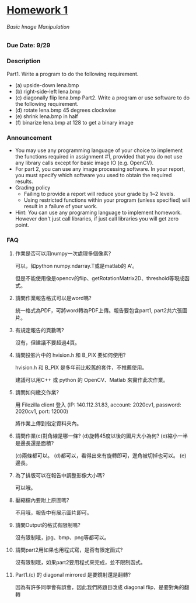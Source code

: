 # [Homework 1](http://cv2.csie.ntu.edu.tw/CV/hw2019/hw1.html)
###### Basic Image Manipulation
### Due Date: 9/29
### Description
Part1. Write a program to do the following requirement.
 * (a) upside-down lena.bmp
 * (b) right-side-left lena.bmp
 * (c) diagonally flip lena.bmp
Part2. Write a program or use software to do the following requirement.
 * (d) rotate lena.bmp 45 degrees clockwise
 * (e) shrink lena.bmp in half
 * (f) binarize lena.bmp at 128 to get a binary image
### Announcement
 * You may use any programming language of your choice to implement the functions required in assignment #1, provided that you do not use any library calls except for basic image IO (e.g. OpenCV).
 * For part 2, you can use any image processing software. In your report, you must specify which software you used to obtain the required results.
 * Grading policy
    * Failing to provide a report will reduce your grade by 1~2 levels.
    * Using restricted functions within your program (unless specified) will result in a failure of your work.
 * Hint: You can use any programing language to implement homework. However don't just call libraries, if just call libraries you will get zero point.
### FAQ
1. 作業是否可以用numpy一次處理多個像素?
   
   可以，如python numpy.ndarray.T或是matlab的 A'。
   
   但是不能使用像是opencv的flip、getRotationMatrix2D、threshold等現成函式。
   
2. 請問作業報告格式可以是word嗎?
   
   統一格式為PDF，可將word轉為PDF上傳。報告要包含part1, part2共六張圖片。
   
3. 有規定報告的頁數嗎?
   
   沒有，但建議不要超過4頁。
   
4. 請問投影片中的 hvision.h 和 B_PIX 要如何使用?
   
   hvision.h 和 B_PIX 是多年前比較舊的套件，不推薦使用。
   
   建議可以用C++ 或 python 的 OpenCV、Matlab 來實作此次作業。
   
5. 請問如何繳交作業?
   
   用 Filezilla client 登入  (IP: 140.112.31.83, account: 2020cv1, password: 2020cv1, port: 12000) 
   
   將作業上傳到指定資料夾內。
   
6. 請問作業(c)對角線是哪一條? (d)旋轉45度以後的圖片大小為何? (e)縮小一半是邊長還是面積?
   
   (c)兩條都可以。 (d)都可以，看得出來有旋轉即可，邊角被切掉也可以。 (e) 邊長。
   
7. 為了排版可以在報告中調整影像大小嗎?
   
   可以哦。
   
8. 壓縮檔內要附上原圖嗎?
   
   不用哦，報告中有展示圖片即可。
   
9. 請問Output的格式有限制嗎?
   
   沒有限制哦，jpg、bmp、png等都可以。
   
10. 請問part2用如果也用程式寫，是否有限定函式?
   
    沒有限制哦，如果part2要用程式來完成，並不限制函式。
   
11. Part1.(c) 的 diagonal mirrored 是要鏡射還是翻轉?
   
    因為有許多同學會有誤會，因此我們將題目改成 diagonal flip，是要對角的翻轉
   

